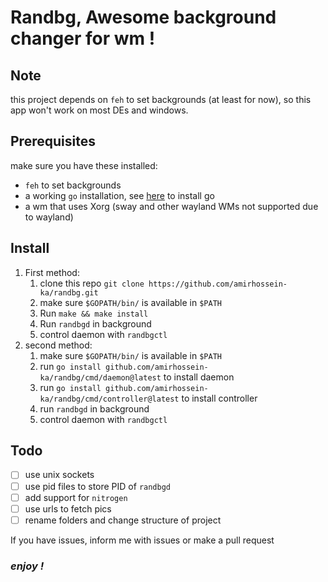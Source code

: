 # Randbg, Awesome background changer for wm !

## Note
 
this project depends on `feh` to set backgrounds (at least for now),
so this app won't work on most DEs and windows.

## Prerequisites
make sure you have these installed:
* `feh` to set backgrounds
* a working `go` installation, see [here](https://go.dev/doc/install) to install go
* a wm that uses Xorg (sway and other wayland WMs not supported due to wayland)


## Install
1. First method:
   1. clone this repo ```git clone https://github.com/amirhossein-ka/randbg.git```
   2. make sure `$GOPATH/bin/` is available in `$PATH`
   3. Run `make && make install`
   4. Run `randbgd` in background
   5. control daemon with `randbgctl`
2. second method:
   1. make sure `$GOPATH/bin/` is available in `$PATH` 
   2. run ```go install github.com/amirhossein-ka/randbg/cmd/daemon@latest``` to install daemon
   3. run ```go install github.com/amirhossein-ka/randbg/cmd/controller@latest``` to install controller
   4. run `randbgd` in background
   5. control daemon with `randbgctl`
   

## Todo
- [ ] use unix sockets 
- [ ] use pid files to store PID of `randbgd` 
- [ ] add support for `nitrogen`
- [ ] use urls to fetch pics
- [ ] rename folders and change structure of project

If you have issues, inform me with issues or make a pull request 

### _**enjoy !**_

